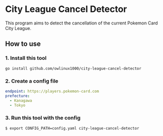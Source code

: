 # City League Cancel Detector

This program aims to detect the cancellation of the current Pokemon Card City League.

## How to use

### 1. Install this tool

```
go install github.com/owlinux1000/city-league-cancel-detector
```

### 2. Create a config file

```yaml
endpoint: https://players.pokemon-card.com
prefecture:
  - Kanagawa
  - Tokyo
```

### 3. Run this tool with the config

```sh
$ export CONFIG_PATH=config.yaml city-league-cancel-detector
```
